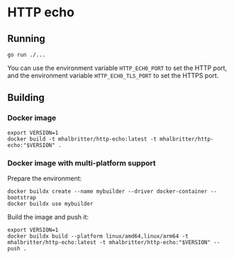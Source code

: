 # HTTP echo

## Running

```shell
go run ./...
```

You can use the environment variable `HTTP_ECH0_PORT` to set the HTTP port, and the environment variable `HTTP_ECH0_TLS_PORT` to set the HTTPS port. 

## Building

### Docker image

```shell
export VERSION=1
docker build -t mhalbritter/http-echo:latest -t mhalbritter/http-echo:"$VERSION" .
```

### Docker image with multi-platform support

Prepare the environment:

```shell
docker buildx create --name mybuilder --driver docker-container --bootstrap
docker buildx use mybuilder
```

Build the image and push it:

```shell
export VERSION=1
docker buildx build --platform linux/amd64,linux/arm64 -t mhalbritter/http-echo:latest -t mhalbritter/http-echo:"$VERSION" --push .
```
